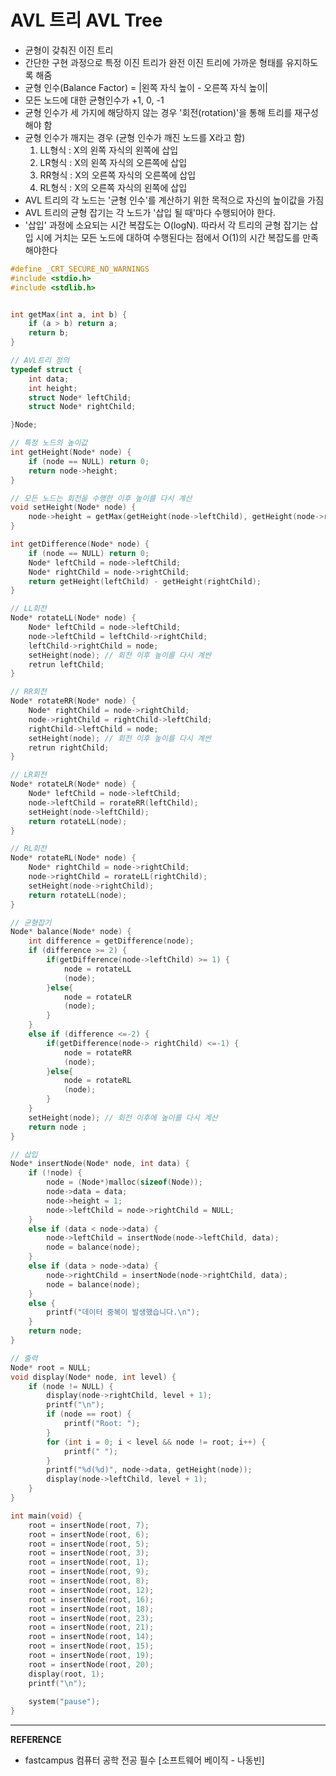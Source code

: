 # AVL 트리 AVL Tree
- 균형이 갖춰진 이진 트리
- 간단한 구현 과정으로 특정 이진 트리가 완전 이진 트리에 가까운 형태를 유지하도록 해줌
- 균형 인수(Balance Factor) = |왼쪽 자식 높이 - 오른쪽 자식 높이|
- 모든 노드에 대한 균형인수가 +1, 0, -1
- 균형 인수가 세 가지에 해당하지 않는 경우 '회전(rotation)'을 통해 트리를 재구성해야 함
- 균형 인수가 깨지는 경우 (균형 인수가 깨진 노드를 X라고 함)
	1. LL형식 : X의 왼쪽 자식의 왼쪽에 삽입
	2. LR형식 : X의 왼쪽 자식의 오른쪽에 삽입
	3. RR형식 : X의 오른쪽 자식의 오른쪽에 삽입
	3. RL형식 : X의 오른쪽 자식의 왼쪽에 삽입
- AVL 트리의 각 노드는 '균형 인수'를 계산하기 위한 목적으로 자신의 높이값을 가짐
- AVL 트리의 균형 잡기는 각 노드가 '삽입 될 때'마다 수행되어야 한다.
- '삽입' 과정에 소요되는 시간 복잡도는 O(logN). 따라서 각 트리의 균형 잡기는 삽입 시에 거치는 모든 노드에 대하여 수행된다는 점에서 O(1)의 시간 복잡도를 만족해야한다

``` c
#define _CRT_SECURE_NO_WARNINGS
#include <stdio.h>
#include <stdlib.h>


int getMax(int a, int b) {
	if (a > b) return a;
	return b;
}

// AVL트리 정의
typedef struct {
	int data;
	int height;
	struct Node* leftChild;
	struct Node* rightChild;

}Node;

// 특정 노드의 높이값
int getHeight(Node* node) {
	if (node == NULL) return 0;
	return node->height;
}

// 모든 노드는 회전을 수행한 이후 높이를 다시 계산
void setHeight(Node* node) {
	node->height = getMax(getHeight(node->leftChild), getHeight(node->rightChild)) + 1;
}

int getDifference(Node* node) {
	if (node == NULL) return 0;
	Node* leftChild = node->leftChild;
	Node* rightChild = node->rightChild;
	return getHeight(leftChild) - getHeight(rightChild);
}

// LL회전
Node* rotateLL(Node* node) {
	Node* leftChild = node->leftChild;
	node->leftChild = leftChild->rightChild;
	leftChild->rightChild = node;
	setHeight(node); // 회전 이후 높이를 다시 계싼
	retrun leftChild; 
}

// RR회전
Node* rotateRR(Node* node) {
	Node* rightChild = node->rightChild;
	node->rightChild = rightChild->leftChild;
	rightChild->leftChild = node;
	setHeight(node); // 회전 이후 높이를 다시 계싼
	retrun rightChild;
}

// LR회전
Node* rotateLR(Node* node) {
	Node* leftChild = node->leftChild;
	node->leftChild = rorateRR(leftChild);
	setHeight(node->leftChild);
	return rotateLL(node);  
}

// RL회전
Node* rotateRL(Node* node) {
	Node* rightChild = node->rightChild;
	node->rightChild = rorateLL(rightChild);
	setHeight(node->rightChild);
	return rotateLL(node);
}

// 균형잡기
Node* balance(Node* node) {
	int difference = getDifference(node);
	if (difference >= 2) {
		if(getDifference(node->leftChild) >= 1) {
			node = rotateLL
			(node);
		}else{
			node = rotateLR
			(node);
		}
	}
	else if (difference <=-2) {
		if(getDifference(node-> rightChild) <=-1) {
			node = rotateRR
			(node);
		}else{
			node = rotateRL
			(node);
		}
	}
	setHeight(node); // 회전 이후에 높이를 다시 계산
	return node	;
}

// 삽입
Node* insertNode(Node* node, int data) {
	if (!node) {
		node = (Node*)malloc(sizeof(Node));
		node->data = data;
		node->height = 1;
		node->leftChild = node->rightChild = NULL;
	}
	else if (data < node->data) {
		node->leftChild = insertNode(node->leftChild, data);
		node = balance(node);
	}
	else if (data > node->data) {
		node->rightChild = insertNode(node->rightChild, data);
		node = balance(node);
	}
	else {
		printf("데이터 중복이 발생했습니다.\n");
	}
	return node;
}

// 출력
Node* root = NULL;
void display(Node* node, int level) {
	if (node != NULL) {
		display(node->rightChild, level + 1);
		printf("\n");
		if (node == root) {
			printf("Root: ");
		}
		for (int i = 0; i < level && node != root; i++) {
			printf(" ");
		}
		printf("%d(%d)", node->data, getHeight(node));
		display(node->leftChild, level + 1);
	}
}

int main(void) {
	root = insertNode(root, 7);
	root = insertNode(root, 6);
	root = insertNode(root, 5);
	root = insertNode(root, 3);
	root = insertNode(root, 1);
	root = insertNode(root, 9);
	root = insertNode(root, 8);
	root = insertNode(root, 12);
	root = insertNode(root, 16);
	root = insertNode(root, 18);
	root = insertNode(root, 23);
	root = insertNode(root, 21);
	root = insertNode(root, 14);
	root = insertNode(root, 15);
	root = insertNode(root, 19);
	root = insertNode(root, 20);
	display(root, 1); 
	printf("\n");
	
	system("pause");
}
```

---
__REFERENCE__
- fastcampus 컴퓨터 공학 전공 필수 [소프트웨어 베이직 - 나동빈]